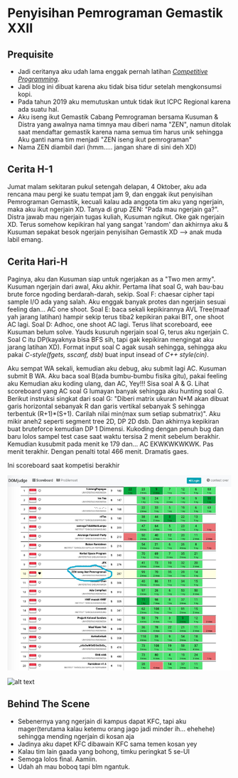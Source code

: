 # Penyisihan Pemrograman Gemastik XXII

## Prequisite

- Jadi ceritanya aku udah lama enggak pernah latihan [_Competitive Programming_](https://en.wikipedia.org/wiki/Competitive_programming). 
- Jadi blog ini dibuat karena aku tidak bisa tidur setelah mengkonsumsi kopi.
- Pada tahun 2019 aku memutuskan untuk tidak ikut ICPC Regional karena ada suatu hal.
- Aku iseng ikut Gemastik Cabang Pemrograman bersama Kusuman & Distra yang awalnya nama timnya mau diberi nama "ZEN", namun ditolak saat mendaftar gemastik karena nama semua tim harus unik sehingga Aku ganti nama tim menjadi "ZEN iseng ikut pemrograman"
- Nama ZEN diambil dari (hmm..... jangan share di sini deh XD)

## Cerita H-1

Jumat malam sekitaran pukul setengah delapan, 4 Oktober, aku ada rencana mau pergi ke suatu tempat jam 9, dan enggak ikut penyisihan Pemrograman Gemastik, kecuali kalau ada anggota tim aku yang ngerjain, maka aku ikut ngerjain XD. Tanya di grup ZEN: "Pada mau ngerjain ga?". Distra jawab mau ngerjain tugas kuliah, Kusuman ngikut. Oke gak ngerjain XD. Terus somehow kepikiran hal yang sangat 'random' dan akhirnya aku & Kusuman sepakat besok ngerjain penyisihan Gemastik XD --> anak muda labil emang. 

## Cerita Hari-H

Paginya, aku dan Kusuman siap untuk ngerjakan as a "Two men army". Kusuman ngerjain dari awal, Aku akhir. Pertama lihat soal G, wah bau-bau brute force ngoding berdarah-darah, sekip. Soal F: chaesar cipher tapi sample I/O ada yang salah. Aku enggak banyak protes dan ngerjain sesuai feeling dan... AC one shoot. Soal E: baca sekali kepikirannya AVL Tree(maaf yah jarang latihan) hampir sekip terus tiba2 kepikiran pakai BIT, one shoot AC lagi. Soal D: Adhoc, one shoot AC lagi. Terus lihat scoreboard, eee Kusuman belum solve. Yauds kusuruh ngerjain soal G, terus aku ngerjain C. Soal C itu DP(kayaknya bisa BFS sih, tapi gak kepikiran mengingat aku jarang latihan XD). Format input soal C agak susah sehingga, sehingga aku pakai _C-style(fgets, sscanf, dsb)_ buat input insead of _C++ style(cin)_. 

Aku sempat WA sekali, kemudian aku debug, aku submit lagi AC. Kusuman submit B WA. Aku baca soal B(ada bumbu-bumbu fisika gitu), pakai feeling aku Kemudian aku koding ulang, dan AC, Yey!!! Sisa soal A & G. Lihat scoreboard yang AC soal G lumayan banyak sehingga aku hunting soal G. Berikut instruksi singkat dari soal G: "Diberi matrix ukuran N\*M akan dibuat garis horizontal sebanyak R dan garis vertikal sebanyak S sehingga terbentuk (R+1)\*(S+1). Carilah nilai min(max sum setiap submatrix)". Aku mikir aneh2 seperti segment tree 2D, DP 2D dsb. Dan akhirnya kepikiran buat bruteforce kemudian DP 1 Dimensi. Kukoding dengan penuh bug dan baru lolos sampel test case saat waktu tersisa 2 menit sebelum berakhir. Kemudian kusubmit pada menit ke 179 dan... AC EKWKWKWKWK. Pas menit terakhir. Dengan penalti total 466 menit. Dramatis gaes.

Ini scoreboard saat kompetisi berakhir

![alt text](meong.jpg)

![alt text](mbek.png)

## Behind The Scene

- Sebenernya yang ngerjain di kampus dapat KFC, tapi aku mager(terutama kalau ketemu orang jago jadi minder ih... ehehehe) sehingga mending ngerjain di kosan aja
- Jadinya aku dapet KFC dibawain KFC sama temen kosan yey
- Kalau tim lain gaada yang bohong, timku peringkat 5 se-UI
- Semoga lolos final. Aamiin.
- Udah ah mau boboq tapi blm ngantuk.
